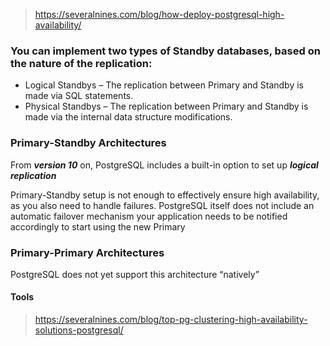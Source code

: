 > https://severalnines.com/blog/how-deploy-postgresql-high-availability/

### You can implement two types of Standby databases, based on the nature of the replication:
- Logical Standbys – The replication between Primary and Standby is made via SQL statements.
- Physical Standbys – The replication between Primary and Standby is made via the internal data structure modifications.

### Primary-Standby Architectures
From ***version 10*** on, PostgreSQL includes a built-in option to set up ***logical replication***

Primary-Standby setup is not enough to effectively ensure high availability, as you also need to handle failures.
PostgreSQL itself does not include an automatic failover mechanism
your application needs to be notified accordingly to start using the new Primary

### Primary-Primary Architectures
PostgreSQL does not yet support this architecture “natively”
#### Tools
> https://severalnines.com/blog/top-pg-clustering-high-availability-solutions-postgresql/
